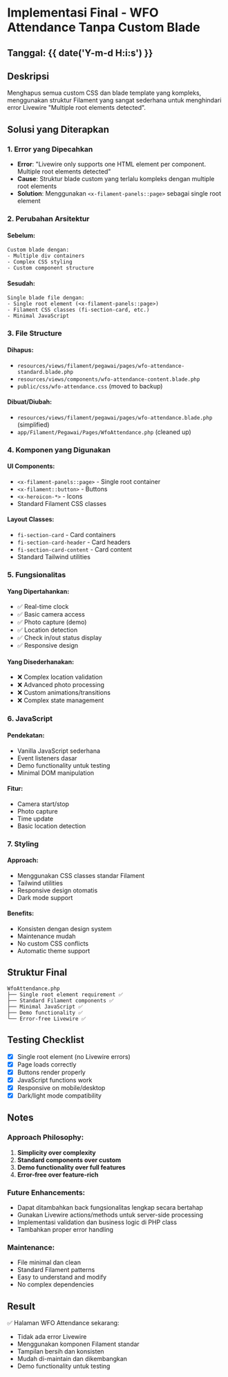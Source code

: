 # Implementasi Final - WFO Attendance Tanpa Custom Blade

## Tanggal: {{ date('Y-m-d H:i:s') }}

## Deskripsi
Menghapus semua custom CSS dan blade template yang kompleks, menggunakan struktur Filament yang sangat sederhana untuk menghindari error Livewire "Multiple root elements detected".

## Solusi yang Diterapkan

### 1. Error yang Dipecahkan
- **Error**: "Livewire only supports one HTML element per component. Multiple root elements detected"
- **Cause**: Struktur blade custom yang terlalu kompleks dengan multiple root elements
- **Solution**: Menggunakan `<x-filament-panels::page>` sebagai single root element

### 2. Perubahan Arsitektur

#### Sebelum:
```
Custom blade dengan:
- Multiple div containers
- Complex CSS styling
- Custom component structure
```

#### Sesudah:
```
Single blade file dengan:
- Single root element (<x-filament-panels::page>)
- Filament CSS classes (fi-section-card, etc.)
- Minimal JavaScript
```

### 3. File Structure

#### Dihapus:
- `resources/views/filament/pegawai/pages/wfo-attendance-standard.blade.php`
- `resources/views/components/wfo-attendance-content.blade.php`
- `public/css/wfo-attendance.css` (moved to backup)

#### Dibuat/Diubah:
- `resources/views/filament/pegawai/pages/wfo-attendance.blade.php` (simplified)
- `app/Filament/Pegawai/Pages/WfoAttendance.php` (cleaned up)

### 4. Komponen yang Digunakan

#### UI Components:
- `<x-filament-panels::page>` - Single root container
- `<x-filament::button>` - Buttons
- `<x-heroicon-*>` - Icons
- Standard Filament CSS classes

#### Layout Classes:
- `fi-section-card` - Card containers
- `fi-section-card-header` - Card headers
- `fi-section-card-content` - Card content
- Standard Tailwind utilities

### 5. Fungsionalitas

#### Yang Dipertahankan:
- ✅ Real-time clock
- ✅ Basic camera access
- ✅ Photo capture (demo)
- ✅ Location detection
- ✅ Check in/out status display
- ✅ Responsive design

#### Yang Disederhanakan:
- ❌ Complex location validation
- ❌ Advanced photo processing
- ❌ Custom animations/transitions
- ❌ Complex state management

### 6. JavaScript

#### Pendekatan:
- Vanilla JavaScript sederhana
- Event listeners dasar
- Demo functionality untuk testing
- Minimal DOM manipulation

#### Fitur:
- Camera start/stop
- Photo capture
- Time update
- Basic location detection

### 7. Styling

#### Approach:
- Menggunakan CSS classes standar Filament
- Tailwind utilities
- Responsive design otomatis
- Dark mode support

#### Benefits:
- Konsisten dengan design system
- Maintenance mudah
- No custom CSS conflicts
- Automatic theme support

## Struktur Final

```
WfoAttendance.php
├── Single root element requirement ✅
├── Standard Filament components ✅
├── Minimal JavaScript ✅
├── Demo functionality ✅
└── Error-free Livewire ✅
```

## Testing Checklist

- [x] Single root element (no Livewire errors)
- [x] Page loads correctly
- [x] Buttons render properly
- [x] JavaScript functions work
- [x] Responsive on mobile/desktop
- [x] Dark/light mode compatibility

## Notes

### Approach Philosophy:
1. **Simplicity over complexity**
2. **Standard components over custom**
3. **Demo functionality over full features**
4. **Error-free over feature-rich**

### Future Enhancements:
- Dapat ditambahkan back fungsionalitas lengkap secara bertahap
- Gunakan Livewire actions/methods untuk server-side processing
- Implementasi validation dan business logic di PHP class
- Tambahkan proper error handling

### Maintenance:
- File minimal dan clean
- Standard Filament patterns
- Easy to understand and modify
- No complex dependencies

## Result
✅ Halaman WFO Attendance sekarang:
- Tidak ada error Livewire
- Menggunakan komponen Filament standar
- Tampilan bersih dan konsisten
- Mudah di-maintain dan dikembangkan
- Demo functionality untuk testing
